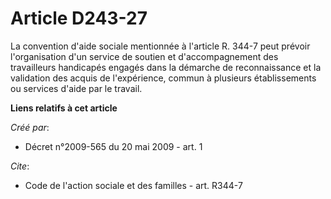 # Article D243-27

La convention d'aide sociale mentionnée à l'article R. 344-7 peut prévoir l'organisation d'un service de soutien et
d'accompagnement des travailleurs handicapés engagés dans la démarche de reconnaissance et la validation des acquis de
l'expérience, commun à plusieurs établissements ou services d'aide par le travail.

**Liens relatifs à cet article**

_Créé par_:

  - Décret n°2009-565 du 20 mai 2009 - art. 1

_Cite_:

  - Code de l'action sociale et des familles - art. R344-7
